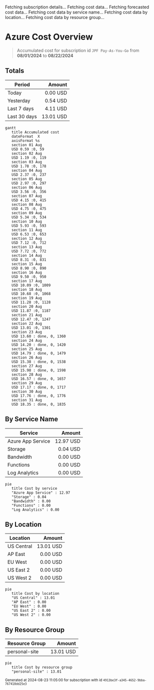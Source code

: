 Fetching subscription details...
Fetching cost data...
Fetching forecasted cost data...
Fetching cost data by service name...
Fetching cost data by location...
Fetching cost data by resource group...
# Azure Cost Overview

> Accumulated cost for subscription id `JPF Pay-As-You-Go` from **08/01/2024** to **08/22/2024**

## Totals

|Period|Amount|
|---|---:|
|Today|0.00 USD|
|Yesterday|0.54 USD|
|Last 7 days|4.11 USD|
|Last 30 days|13.01 USD|

```mermaid
gantt
   title Accumulated cost
   dateFormat  X
   axisFormat %s
   section 01 Aug
   USD 0.59 :0, 59
   section 02 Aug
   USD 1.19 :0, 119
   section 03 Aug
   USD 1.78 :0, 178
   section 04 Aug
   USD 2.37 :0, 237
   section 05 Aug
   USD 2.97 :0, 297
   section 06 Aug
   USD 3.56 :0, 356
   section 07 Aug
   USD 4.15 :0, 415
   section 08 Aug
   USD 4.75 :0, 475
   section 09 Aug
   USD 5.34 :0, 534
   section 10 Aug
   USD 5.93 :0, 593
   section 11 Aug
   USD 6.53 :0, 653
   section 12 Aug
   USD 7.12 :0, 712
   section 13 Aug
   USD 7.72 :0, 772
   section 14 Aug
   USD 8.31 :0, 831
   section 15 Aug
   USD 8.90 :0, 890
   section 16 Aug
   USD 9.50 :0, 950
   section 17 Aug
   USD 10.09 :0, 1009
   section 18 Aug
   USD 10.68 :0, 1068
   section 19 Aug
   USD 11.28 :0, 1128
   section 20 Aug
   USD 11.87 :0, 1187
   section 21 Aug
   USD 12.47 :0, 1247
   section 22 Aug
   USD 13.01 :0, 1301
   section 23 Aug
   USD 13.60 : done, 0, 1360
   section 24 Aug
   USD 14.20 : done, 0, 1420
   section 25 Aug
   USD 14.79 : done, 0, 1479
   section 26 Aug
   USD 15.38 : done, 0, 1538
   section 27 Aug
   USD 15.98 : done, 0, 1598
   section 28 Aug
   USD 16.57 : done, 0, 1657
   section 29 Aug
   USD 17.17 : done, 0, 1717
   section 30 Aug
   USD 17.76 : done, 0, 1776
   section 31 Aug
   USD 18.35 : done, 0, 1835
```

## By Service Name

|Service|Amount|
|---|---:|
|Azure App Service|12.97 USD|
|Storage|0.04 USD|
|Bandwidth|0.00 USD|
|Functions|0.00 USD|
|Log Analytics|0.00 USD|

```mermaid
pie
   title Cost by service
   "Azure App Service" : 12.97
   "Storage" : 0.04
   "Bandwidth" : 0.00
   "Functions" : 0.00
   "Log Analytics" : 0.00
```

## By Location

|Location|Amount|
|---|---:|
|US Central|13.01 USD|
|AP East|0.00 USD|
|EU West|0.00 USD|
|US East 2|0.00 USD|
|US West 2|0.00 USD|

```mermaid
pie
   title Cost by location
   "US Central" : 13.01
   "AP East" : 0.00
   "EU West" : 0.00
   "US East 2" : 0.00
   "US West 2" : 0.00
```

## By Resource Group

|Resource Group|Amount|
|---|---:|
|personal-site|13.01 USD|

```mermaid
pie
   title Cost by resource group
   "personal-site" : 13.01
```

<sup>Generated at 2024-08-23 11:05:00 for subscription with id `4913be3f-a345-4652-9bba-767418dd25e3`</sup>
